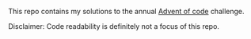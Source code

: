 This repo contains my solutions to the annual [Advent of code](https://adventofcode.com/) challenge.

Disclaimer: Code readability is definitely not a focus of this repo.